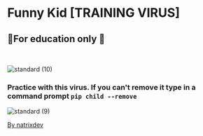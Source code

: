 # Funny Kid [TRAINING VIRUS]

## 🛑For education only 🛑
<br>

![standard (10)](https://user-images.githubusercontent.com/88579983/182856504-b5bbcbfd-4df8-4304-8e78-7208f33bf295.gif)<br>

### Practice with this virus. If you can't remove it type in a command prompt `pip child --remove`

![standard (9)](https://user-images.githubusercontent.com/88579983/182853240-d7b79a50-4d1d-4207-80a3-a5f2b596ffab.gif)<br>

[By natrixdev](https://github.com/natrixdev) 
